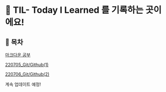# 📝 TIL- Today I Learned 를 기록하는 곳이에요!

## 📖 목차

[마크다운 공부](./Markdown/%EB%A7%88%ED%81%AC%EB%8B%A4%EC%9A%B4_%EB%AC%B8%EB%B2%95%EC%A0%95%EB%A6%AC.md)

[220705_Git/Github(1)](./Lecture/7.5_%EC%88%98%EC%97%85%EC%A0%95%EB%A6%AC.md)

[220706_Git/Github(2)](./Lecture/7.6_%EC%88%98%EC%97%85%EC%A0%95%EB%A6%AC.md)

계속 업데이트 예정!
